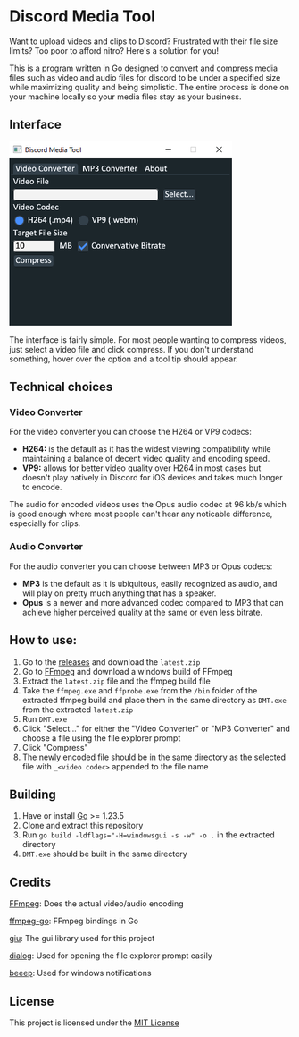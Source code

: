 # Discord Media Tool

Want to upload videos and clips to Discord? Frustrated with their file size limits? Too poor to afford nitro?
Here's a solution for you!

This is a program written in Go designed to convert and compress media files such as video and audio files for discord to be under a specified size while maximizing quality and being simplistic. The entire process is done on your machine locally so your media files stay as your business.

## Interface
![img.png](./images/gui.PNG)

The interface is fairly simple. For most people wanting to compress videos, just select a video file and click compress. 
If you don't understand something, hover over the option and a tool tip should appear.

## Technical choices
### Video Converter
For the video converter you can choose the H264 or VP9 codecs:
 - **H264:** is the default as it has the widest viewing compatibility while maintaining a balance of decent video quality and encoding speed.
 - **VP9:** allows for better video quality over H264 in most cases but doesn't play natively in Discord for iOS devices and takes much longer to encode.

The audio for encoded videos uses the Opus audio codec at 96 kb/s which is good enough where most people can't hear any noticable difference, especially for clips.

### Audio Converter
For the audio converter you can choose between MP3 or Opus codecs:
 - **MP3** is the default as it is ubiquitous, easily recognized as audio, and will play on pretty much anything that has a speaker.
 - **Opus** is a newer and more advanced codec compared to MP3 that can achieve higher perceived quality at the same or even less bitrate.

## How to use:
1. Go to the [releases](https://github.com/Gordon-T/Discord-Media-Tool/releases) and download the `latest.zip`
2. Go to [FFmpeg](https://ffmpeg.org/download.html) and download a windows build of FFmpeg
3. Extract the `latest.zip` file and the ffmpeg build file
5. Take the `ffmpeg.exe` and `ffprobe.exe` from the `/bin` folder of the extracted ffmpeg build and place them in the same directory as `DMT.exe` from the extracted `latest.zip`
6. Run `DMT.exe`
7. Click "Select..." for either the "Video Converter" or "MP3 Converter" and choose a file using the file explorer prompt
8. Click "Compress"
9. The newly encoded file should be in the same directory as the selected file with `_<video codec>` appended to the file name

## Building
1. Have or install [Go](https://go.dev/doc/install) >= 1.23.5
2. Clone and extract this repository
3. Run `go build -ldflags="-H=windowsgui -s -w" -o .` in the extracted directory
4. `DMT.exe` should be built in the same directory

## Credits
[FFmpeg](https://ffmpeg.org): Does the actual video/audio encoding

[ffmpeg-go](https://github.com/u2takey/ffmpeg-go): FFmpeg bindings in Go

[giu](https://github.com/AllenDang/giu): The gui library used for this project

[dialog](https://github.com/sqweek/dialog): Used for opening the file explorer prompt easily

[beeep](https://github.com/gen2brain/beeep): Used for windows notifications
## License
This project is licensed under the [MIT License](./LICENSE)
